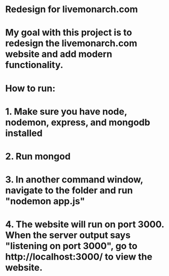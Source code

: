 # Redesign for livemonarch.com
#
# My goal with this project is to redesign the livemonarch.com website and add modern functionality.
#
# How to run:
#
# 1. Make sure you have node, nodemon, express, and mongodb installed
# 2. Run mongod
# 3. In another command window, navigate to the folder and run "nodemon app.js"
# 4. The website will run on port 3000. When the server output says "listening on port 3000", go to http://localhost:3000/ to view the website.